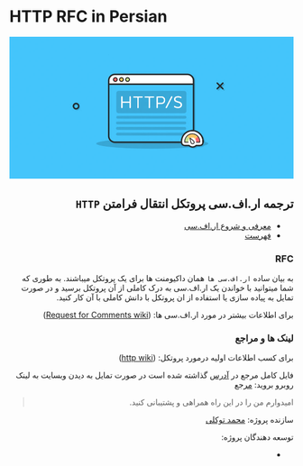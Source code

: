 # HTTP RFC in Persian

![HTTP](./img/http.png)

<div dir="auto">

## ترجمه ار.اف.سی پروتکل انتقال فرامتن ‍‍`HTTP‍`

- [معرفی و شروع ار.اف.سی](./http_rfc_Persian/Abstract.md#معرفی)
- [فهرست](./http_rfc_Persian/Table-of-Contents.md#فهرست)

### RFC

به بیان ساده `ار.اف.سی ها` همان داکیومنت ها برای یک پروتکل میباشند.
به طوری که شما میتوانید با خواندن یک ار.اف.سی به درک کاملی از آن پروتکل برسید
و در صورت تمایل به پیاده سازی یا استفاده از ان پروتکل با دانش کاملی با آن کار کنید.

برای اطلاعات بیشتر در مورد ار.اف.سی ها:
([Request for Comments wiki](https://en.wikipedia.org/wiki/Request_for_Comments))

### لینک ها و مراجع

برای کسب اطلاعات اولیه درمورد پروتکل:
([http wiki](https://en.wikipedia.org/wiki/Hypertext_Transfer_Protocol))

فایل کامل مرجع در [آدرس](./English_file/Hypertext-Transfer-Protocol.txt)
گذاشته شده است در صورت تمایل به دیدن وبسایت به لینک روبرو بروید: [مرجع](https://www.ietf.org/rfc/rfc2068.txt)

> امیدوارم من را در این راه همراهی و پشتیبانی کنید.

سازنده پروژه:
[محمد توکلی](https://github.com/mot3)

توسعه دهندگان پروژه:

-

</div>
